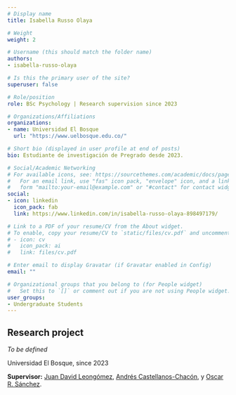 ```yaml
---
# Display name
title: Isabella Russo Olaya

# Weight
weight: 2

# Username (this should match the folder name)
authors:
- isabella-russo-olaya

# Is this the primary user of the site?
superuser: false

# Role/position
role: BSc Psychology | Research supervision since 2023

# Organizations/Affiliations
organizations:
- name: Universidad El Bosque
  url: "https://www.uelbosque.edu.co/"

# Short bio (displayed in user profile at end of posts)
bio: Estudiante de investigación de Pregrado desde 2023.

# Social/Academic Networking
# For available icons, see: https://sourcethemes.com/academic/docs/page-builder/#icons
#   For an email link, use "fas" icon pack, "envelope" icon, and a link in the
#   form "mailto:your-email@example.com" or "#contact" for contact widget.
social:
- icon: linkedin
  icon_pack: fab
  link: https://www.linkedin.com/in/isabella-russo-olaya-898497179/

# Link to a PDF of your resume/CV from the About widget.
# To enable, copy your resume/CV to `static/files/cv.pdf` and uncomment the lines below.
# - icon: cv
#   icon_pack: ai
#   link: files/cv.pdf

# Enter email to display Gravatar (if Gravatar enabled in Config)
email: ""

# Organizational groups that you belong to (for People widget)
#   Set this to `[]` or comment out if you are not using People widget.
user_groups:
- Undergraduate Students
---
```


## **Research project**  

*To be defined*

Universidad El Bosque, since 2023

**Supervisor:** [Juan David Leongómez](/es/#about), [Andrés Castellanos-Chacón](/es/author/andres-castellanos-chacon/), y [Oscar R. Sánchez](/es/author/oscar-r.-sanchez/).
